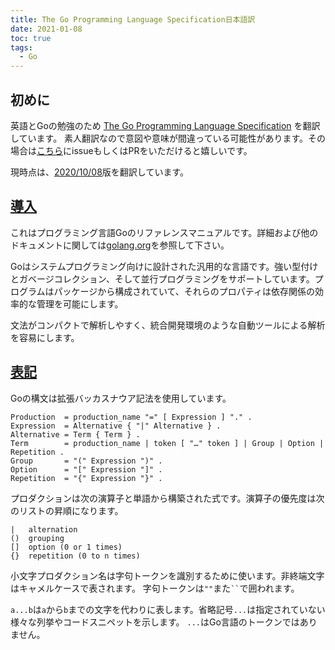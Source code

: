 ```yaml
---
title: The Go Programming Language Specification日本語訳
date: 2021-01-08
toc: true
tags: 
  - Go
---
```


## 初めに
英語とGoの勉強のため [The Go Programming Language Specification](https://golang.org/ref/spec) を翻訳しています。
素人翻訳なので意図や意味が間違っている可能性があります。その場合は[こちら](https://github.com/skanehira/blog)にissueもしくはPRをいただけると嬉しいです。

現時点は、[2020/10/08](https://github.com/golang/go/blob/2b9b2720b89d493dbf8725d0ae6664ac7835b3af/doc/go_spec.html)版を翻訳しています。

## [導入](https://golang.org/ref/spec#Introduction)
これはプログラミング言語Goのリファレンスマニュアルです。詳細および他のドキュメントに関しては[golang.org](https://golang.org)を参照して下さい。

Goはシステムプログラミング向けに設計された汎用的な言語です。強い型付けとガベージコレクション、そして並行プログラミングをサポートしています。プログラムはパッケージから構成されていて、それらのプロパティは依存関係の効率的な管理を可能にします。

文法がコンパクトで解析しやすく、統合開発環境のような自動ツールによる解析を容易にします。

## [表記](https://golang.org/ref/spec#Notation)
Goの構文は拡張バッカスナウア記法を使用しています。

```
Production  = production_name "=" [ Expression ] "." .
Expression  = Alternative { "|" Alternative } .
Alternative = Term { Term } .
Term        = production_name | token [ "…" token ] | Group | Option | Repetition .
Group       = "(" Expression ")" .
Option      = "[" Expression "]" .
Repetition  = "{" Expression "}" .
```

プロダクションは次の演算子と単語から構築された式です。演算子の優先度は次のリストの昇順になります。

```
|   alternation
()  grouping
[]  option (0 or 1 times)
{}  repetition (0 to n times)
```

小文字プロダクション名は字句トークンを識別するために使います。非終端文字はキャメルケースで表されます。
字句トークンは`""`また``` `` ```で囲われます。

`a...b`は`a`から`b`までの文字を代わりに表します。省略記号`...`は指定されていない様々な列挙やコードスニペットを示します。
`...`はGo言語のトークンではありません。


